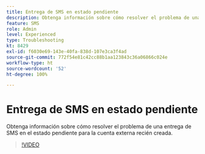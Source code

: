 ```yaml
---
title: Entrega de SMS en estado pendiente
description: Obtenga información sobre cómo resolver el problema de una entrega de SMS en el estado pendiente para la cuenta externa recién creada.
feature: SMS
role: Admin
level: Experienced
type: Troubleshooting
kt: 8429
exl-id: f6030e69-143e-40fa-838d-107e3ca3f4ad
source-git-commit: 772f54e81c42cc88b1aa123843c36a06866c024e
workflow-type: ht
source-wordcount: '52'
ht-degree: 100%

---
```


# Entrega de SMS en estado pendiente

Obtenga información sobre cómo resolver el problema de una entrega de SMS en el estado pendiente para la cuenta externa recién creada.

>[!VIDEO](https://video.tv.adobe.com/v/335986?quality=12)
